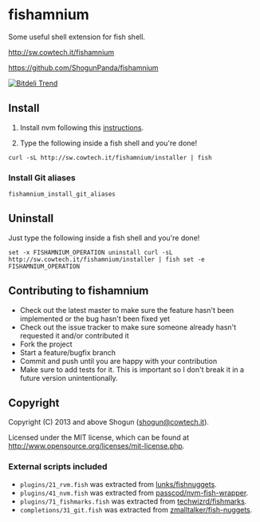 # fishamnium

Some useful shell extension for fish shell.

http://sw.cowtech.it/fishamnium

https://github.com/ShogunPanda/fishamnium

[![Bitdeli Trend](https://d2weczhvl823v0.cloudfront.net/ShogunPanda/fishamnium/trend.png)](https://bitdeli.com/free "Bitdeli Badge")

## Install

1. Install nvm following this [instructions](https://github.com/creationix/nvm#installation).

2. Type the following inside a fish shell and you're done!

`curl -sL http://sw.cowtech.it/fishamnium/installer | fish`

### Install Git aliases

`fishamnium_install_git_aliases`

## Uninstall

Just type the following inside a fish shell and you're done!

`
set -x FISHAMNIUM_OPERATION uninstall
curl -sL http://sw.cowtech.it/fishamnium/installer | fish
set -e FISHAMNIUM_OPERATION
`

## Contributing to fishamnium

* Check out the latest master to make sure the feature hasn't been implemented or the bug hasn't been fixed yet
* Check out the issue tracker to make sure someone already hasn't requested it and/or contributed it
* Fork the project
* Start a feature/bugfix branch
* Commit and push until you are happy with your contribution
* Make sure to add tests for it. This is important so I don't break it in a future version unintentionally.

## Copyright

Copyright (C) 2013 and above Shogun (shogun@cowtech.it).

Licensed under the MIT license, which can be found at http://www.opensource.org/licenses/mit-license.php.

### External scripts included

* `plugins/21_rvm.fish` was extracted from [lunks/fishnuggets](https://www.github.com/zmalltalker/lunks-nuggets).
* `plugins/41_nvm.fish` was extracted from [passcod/nvm-fish-wrapper](https://www.github.com/passcod/nvm-fish-wrapper).
* `plugins/71_fishmarks.fish` was extracted from [techwizrd/fishmarks](https://www.github.com/zmalltalker/techwizrd/fishmarks).
* `completions/31_git.fish` was extracted from [zmalltalker/fish-nuggets](https://www.github.com/zmalltalker/fish-nuggets).
